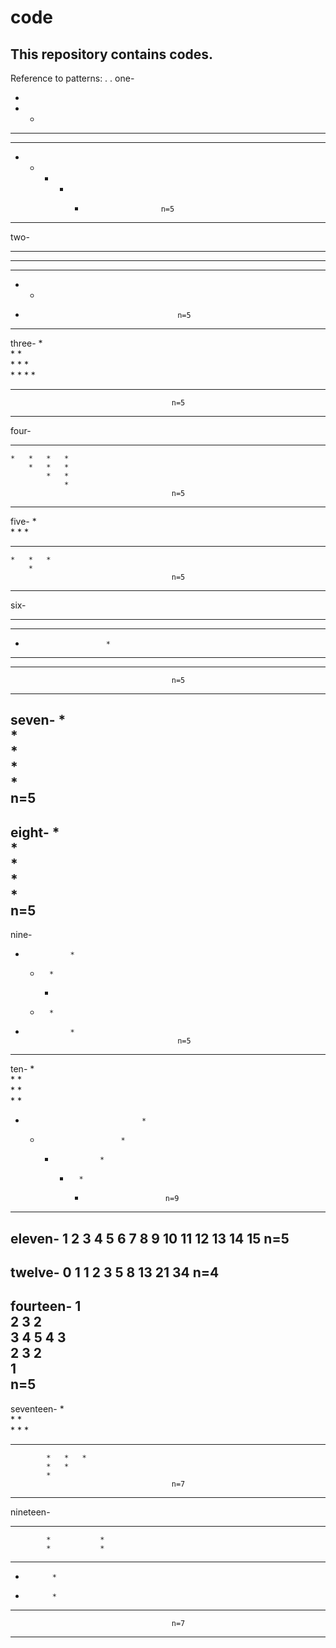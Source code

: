 # code
This repository contains codes.
--------------------------------------------
Reference to patterns:
.
.
one-

*	
*	*	
*	*	*	
*	*	*	*	
*	*	*	*	*	                   n=5
-------------------------------------------------------------------
two-

*	*	*	*	*	
*	*	*	*	
*	*	*	
*	*	
*                                       n=5
-------------------------------------------------------------------

three-
				*	
			*	*	
		*	*	*	
	*	*	*	*	
*	*	*	*	*	
                                        n=5
-------------------------------------------------------------------
four-
*	*	*	*	*	
	*	*	*	*	
		*	*	*	
			*	*	
				*	
                                        n=5
-------------------------------------------------------------------
five-
		*	
	*	*	*	
*	*	*	*	*	
	*	*	*	
		*	
                                        n=5
-------------------------------------------------------------------
six-

*	*	*		*	*	*	
*	*				*	*	
*						*	
*	*				*	*	
*	*	*		*	*	*	
                                        n=5
-------------------------------------------------------------------
seven-
*					
	*				
		*			
			*		
				*	
                                        n=5
-------------------------------------------------------------------
eight-
				*	
			*		
		*			
	*				
*					
                                        n=5
-------------------------------------------------------------------
nine-
*				*	
	*		*		
		*			
	*		*		
*				*	
                                        n=5
-------------------------------------------------------------------
ten-
				*	
			*		*	
		*				*	
	*						*	
*								*	
	*						*	
		*				*	
			*		*	
				*	
                                        n=9
-------------------------------------------------------------------
eleven-
1
2	3
4	5	6
7	8	9	10
11	12	13	14	15
                                        n=5
-------------------------------------------------------------------
twelve-
0
1	1
2	3	5
8	13	21	34
                                        n=4
-------------------------------------------------------------------
fourteen-
		1			
	2	3	2		
3	4	5	4	3	
	2	3	2		
		1			
                                        n=5
-------------------------------------------------------------------
seventeen-
			*	
			*	*	
			*	*	*	
*	*	*	*	*	*	*	
			*	*	*	
			*	*	
			*	
                                        n=7
-------------------------------------------------------------------
nineteen-
*	*	*	*			*	
			*			*	
			*			*	
*	*	*	*	*	*	*	
*			*				
*			*				
*			*	*	*	*	
                                        n=7
-------------------------------------------------------------------

